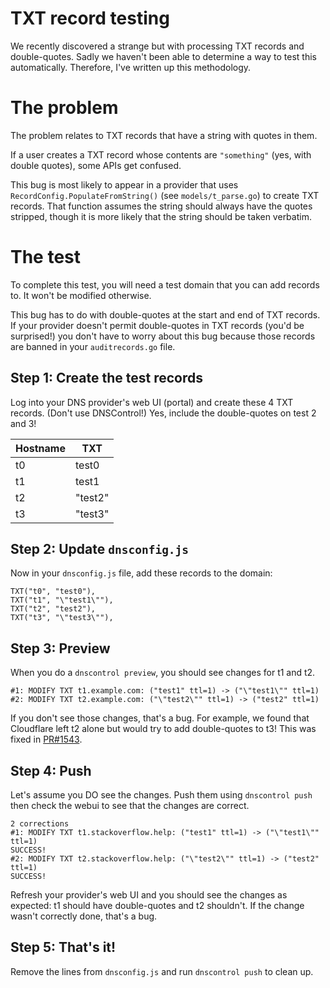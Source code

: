 # TXT record testing

We recently discovered a strange but with processing TXT records and
double-quotes. Sadly we haven't been able to determine a way to test this
automatically. Therefore, I've written up this methodology.

# The problem

The problem relates to TXT records that have a string with quotes in them.

If a user creates a TXT record whose contents are `"something"` (yes, with
double quotes), some APIs get confused.

This bug is most likely to appear in a provider that uses
`RecordConfig.PopulateFromString()` (see `models/t_parse.go`) to create TXT
records. That function assumes the string should always have the quotes
stripped, though it is more likely that the string should be taken verbatim.

# The test

To complete this test, you will need a test domain that you can add records to.
It won't be modified otherwise.

This bug has to do with double-quotes at the start and end of TXT records. If
your provider doesn't permit double-quotes in TXT records (you'd be surprised!)
you don't have to worry about this bug because those records are banned
in your `auditrecords.go` file.

## Step 1: Create the test records

Log into your DNS provider's web UI (portal) and create these 4 TXT records.  (Don't use DNSControl!) Yes, include the double-quotes on test 2 and 3!

| Hostname      | TXT       |
|---------------|-----------|
| t0            | test0     |
| t1            | test1     |
| t2            | "test2"   |
| t3            | "test3"   |


## Step 2: Update `dnsconfig.js`

Now in your `dnsconfig.js` file, add these records to the domain:

    TXT("t0", "test0"),
    TXT("t1", "\"test1\""),
    TXT("t2", "test2"),
    TXT("t3", "\"test3\""),

## Step 3: Preview

When you do a `dnscontrol preview`, you should see changes for t1 and t2.

```text
#1: MODIFY TXT t1.example.com: ("test1" ttl=1) -> ("\"test1\"" ttl=1)
#2: MODIFY TXT t2.example.com: ("\"test2\"" ttl=1) -> ("test2" ttl=1)
```

If you don't see those changes, that's a bug.  For example, we found that
Cloudflare left t2 alone but would try to add double-quotes to t3!  This was
fixed in [PR#1543](https://github.com/StackExchange/dnscontrol/pull/1543).

## Step 4: Push

Let's assume you DO see the changes.  Push them using `dnscontrol push`
then check the webui to see that the changes are correct.

```text
2 corrections
#1: MODIFY TXT t1.stackoverflow.help: ("test1" ttl=1) -> ("\"test1\"" ttl=1)
SUCCESS!
#2: MODIFY TXT t2.stackoverflow.help: ("\"test2\"" ttl=1) -> ("test2" ttl=1)
SUCCESS!
```

Refresh your provider's web UI and you should see the changes as expected: t1
should have double-quotes and t2 shouldn't.  If the change wasn't correctly
done, that's a bug.

## Step 5: That's it!

Remove the lines from `dnsconfig.js` and run `dnscontrol push` to clean up.
